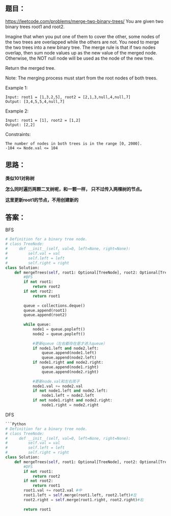 ## 题目：
https://leetcode.com/problems/merge-two-binary-trees/
You are given two binary trees root1 and root2.

Imagine that when you put one of them to cover the other, some nodes of the two trees are overlapped while the others are not. You need to merge the two trees into a new binary tree. The merge rule is that if two nodes overlap, then sum node values up as the new value of the merged node. Otherwise, the NOT null node will be used as the node of the new tree.

Return the merged tree.

Note: The merging process must start from the root nodes of both trees.

 

Example 1:
```
Input: root1 = [1,3,2,5], root2 = [2,1,3,null,4,null,7]
Output: [3,4,5,5,4,null,7]
```
Example 2:
```
Input: root1 = [1], root2 = [1,2]
Output: [2,2]
```

Constraints:
```
The number of nodes in both trees is in the range [0, 2000].
-104 <= Node.val <= 104

```
## 思路：
**类似101对称树**

**怎么同时遍历两颗二叉树呢，和一颗一样， 只不过传入两棵树的节点。**

**这里更新root1的节点，不用创建新的**



## 答案：
BFS
```Python
# Definition for a binary tree node.
# class TreeNode:
#     def __init__(self, val=0, left=None, right=None):
#         self.val = val
#         self.left = left
#         self.right = right
class Solution:
    def mergeTrees(self, root1: Optional[TreeNode], root2: Optional[TreeNode]) -> Optional[TreeNode]:
        #BFS
        if not root1:
            return root2
        if not root2:
            return root1
        
        queue = collections.deque()
        queue.append(root1)
        queue.append(root2)
        
        while queue:
            node1 = queue.popleft()
            node2 = queue.popleft()
            
            #更新queue（左右都存在是才进入queue）
            if node1.left and node2.left:
                queue.append(node1.left)
                queue.append(node2.left)
            if node1.right and node2.right:
                queue.append(node1.right)
                queue.append(node2.right)
                
            #更新node.val和左右孩子
            node1.val += node2.val
            if not node1.left and node2.left:
                node1.left = node2.left
            if not node1.right and node2.right:
                node1.right = node2.right 

```

DFS
```Python
```Python
# Definition for a binary tree node.
# class TreeNode:
#     def __init__(self, val=0, left=None, right=None):
#         self.val = val
#         self.left = left
#         self.right = right
class Solution:
    def mergeTrees(self, root1: Optional[TreeNode], root2: Optional[TreeNode]) -> Optional[TreeNode]:
        #DFS
        if not root1:
            return root2
        if not root2:
            return root1
        root1.val += root2.val #中
        root1.left = self.merge(root1.left, root2.left)#左
        root2.right = self.merge(root1.right, root2.right)#右
        
        return root1

```
